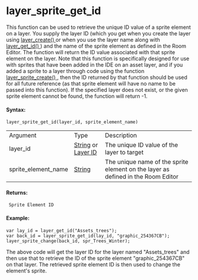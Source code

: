 # layer_sprite_get_id

This function can be used to retrieve the unique ID value of a sprite
element on a layer. You supply the layer ID (which you get when you
create the layer using [ layer_create()
](../General_Layer_Functions/layer_create) or when you use the layer
name along with [ layer_get_id()
](../General_Layer_Functions/layer_get_id) ) and the name of the
sprite element as defined in the Room Editor. The function will return
the ID value associated with that sprite element on the layer. Note that
this function is specifically designed for use with sprites that have
been added in the IDE on an asset layer, and if you added a sprite to a
layer through code using the function [ layer_sprite_create()
](layer_sprite_create) , then the ID returned by that function
should be used for all future reference (as that sprite element will
have no name to be passed into this function). If the specified layer
does not exist, or the given sprite element cannot be found, the
function will return -1.

#### Syntax:

``` gml
layer_sprite_get_id(layer_id, sprite_element_name)
```

|                     |                                                                                                                                                                                                                  |                                                                                  |
|---------------------|------------------------------------------------------------------------------------------------------------------------------------------------------------------------------------------------------------------|----------------------------------------------------------------------------------|
| Argument            | Type                                                                                                                                                                                                             | Description                                                                      |
| layer_id            |  [String](../../../../../../GameMaker_Language/GML_Overview/Data_Types) or [Layer ID](../../../../../../GameMaker_Language/GML_Reference/Asset_Management/Rooms/General_Layer_Functions/layer_get_id)    | The unique ID value of the layer to target                                       |
| sprite_element_name |  [String](../../../../../../GameMaker_Language/GML_Overview/Data_Types)                                                                                                                                      | The unique name of the sprite element on the layer as defined in the Room Editor |

#### Returns:

``` gml
 Sprite Element ID
```

#### Example:

``` gml
var lay_id = layer_get_id("Assets_trees");
var back_id = layer_sprite_get_id(lay_id, "graphic_254367CB");
layer_sprite_change(back_id, spr_Trees_Winter);
```

The above code will get the layer ID for the layer named "Assets_trees"
and then use that to retrieve the ID of the sprite element
"graphic_254367CB" on that layer. The retrieved sprite element ID is
then used to change the element's sprite.
